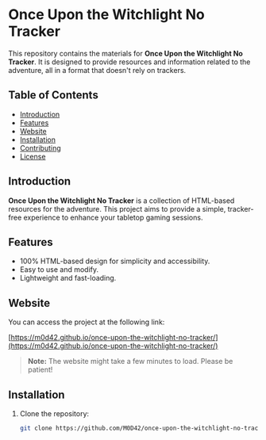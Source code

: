 # Once Upon the Witchlight No Tracker

This repository contains the materials for **Once Upon the Witchlight No Tracker**. It is designed to provide resources and information related to the adventure, all in a format that doesn't rely on trackers.

## Table of Contents

- [Introduction](#introduction)
- [Features](#features)
- [Website](#website)
- [Installation](#installation)
- [Contributing](#contributing)
- [License](#license)

## Introduction

**Once Upon the Witchlight No Tracker** is a collection of HTML-based resources for the adventure. This project aims to provide a simple, tracker-free experience to enhance your tabletop gaming sessions.

## Features

- 100% HTML-based design for simplicity and accessibility.
- Easy to use and modify.
- Lightweight and fast-loading.

## Website

You can access the project at the following link:

[https://m0d42.github.io/once-upon-the-witchlight-no-tracker/](https://m0d42.github.io/once-upon-the-witchlight-no-tracker/)

> **Note:** The website might take a few minutes to load. Please be patient!

## Installation

1. Clone the repository:

   ```bash
   git clone https://github.com/M0D42/once-upon-the-witchlight-no-tracker.git
